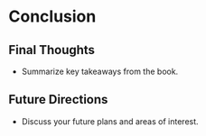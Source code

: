 # Conclusion

## Final Thoughts
- Summarize key takeaways from the book.

## Future Directions
- Discuss your future plans and areas of interest.
